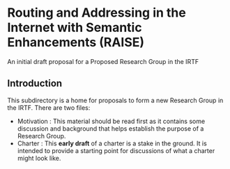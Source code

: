 # Routing and Addressing in the Internet with Semantic Enhancements (RAISE)
An initial draft proposal for a Proposed Research Group in the IRTF

## Introduction
This subdirectory is a home for proposals to form a new Research Group in the IRTF.
There are two files:
* Motivation : This material should be read first as it contains some discussion and background that helps establish the purpose of a Research Group.
* Charter : This **early draft** of a charter is a stake in the ground. It is intended to provide a starting point for discussions of what a charter might look like.
